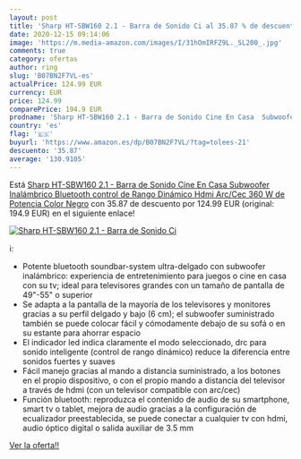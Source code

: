 ```yaml
---
layout: post
title: 'Sharp HT-SBW160 2.1 - Barra de Sonido Ci al 35.87 % de descuento'
date: 2020-12-15 09:14:06
image: 'https://m.media-amazon.com/images/I/31hOmIRFZ9L._SL200_.jpg'
comments: true
category: ofertas
author: ring
slug: 'B07BN2F7VL-es'
actualPrice: 124.99 EUR
currency: EUR
price: 124.99
comparePrice: 194.9 EUR
prodname: 'Sharp HT-SBW160 2.1 - Barra de Sonido Cine En Casa  Subwoofer Inalámbrico  Bluetooth  control de Rango Dinámico  Hdmi Arc/Cec  360 W de Potencia  Color Negro'
country: 'es'
flag: '🇪🇸'
buyurl: 'https://www.amazon.es/dp/B07BN2F7VL/?tag=tolees-21'
descuento: '35.87'
average: '130.9105'
---
```


Está [Sharp HT-SBW160 2.1 - Barra de Sonido Cine En Casa  Subwoofer Inalámbrico  Bluetooth  control de Rango Dinámico  Hdmi Arc/Cec  360 W de Potencia  Color Negro](https://www.amazon.es/dp/B07BN2F7VL/?tag=tolees-21) con 35.87 de descuento por 124.99 EUR (original: 194.9 EUR) en el siguiente enlace!

[![Sharp HT-SBW160 2.1 - Barra de Sonido Ci](https://m.media-amazon.com/images/I/31hOmIRFZ9L._SL200_.jpg)](https://www.amazon.es/dp/B07BN2F7VL/?tag=tolees-21)

ℹ️:

- Potente bluetooth soundbar-system ultra-delgado con subwoofer inalámbrico: experiencia de entretenimiento para juegos o cine en casa con su tv; ideal para televisores grandes con un tamaño de pantalla de 49"-55" o superior
- Se adapta a la pantalla de la mayoría de los televisores y monitores gracias a su perfil delgado y bajo (6 cm); el subwoofer suministrado también se puede colocar fácil y cómodamente debajo de su sofá o en su estante para ahorrar espacio
- El indicador led indica claramente el modo seleccionado, drc para sonido inteligente (control de rango dinámico) reduce la diferencia entre sonidos fuertes y suaves
- Fácil manejo gracias al mando a distancia suministrado, a los botones en el propio dispositivo, o con el propio mando a distancia del televisor a través de hdmi (con un televisor compatible con arc/cec)
- Función bluetooth: reproduzca el contenido de audio de su smartphone, smart tv o tablet, mejora de audio gracias a la configuración de ecualizador preestablecida, se puede conectar a cualquier tv con hdmi, audio óptico digital o salida auxiliar de 3.5 mm

[Ver la oferta!!](https://www.amazon.es/dp/B07BN2F7VL/?tag=tolees-21)
